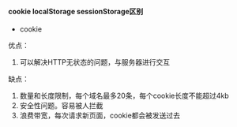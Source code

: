 #### cookie localStorage sessionStorage区别
* cookie

优点：
1. 可以解决HTTP无状态的问题，与服务器进行交互

缺点：
1. 数量和长度限制，每个域名最多20条，每个cookie长度不能超过4kb
2. 安全性问题。容易被人拦截
3. 浪费带宽，每次请求新页面，cookie都会被发送过去 
